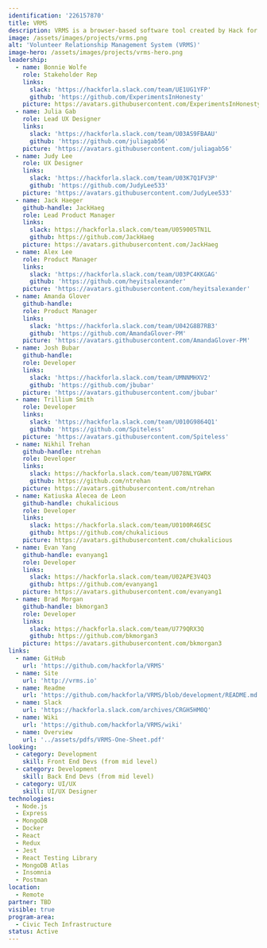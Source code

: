 ```yaml
---
identification: '226157870'
title: VRMS
description: VRMS is a browser-based software tool created by Hack for LA (HfLA) for volunteer organizations to curate participant journeys and further organizational goals of workforce development and project impact. By collecting and using relevant data, VRMS is able to automate repetitive tasks; match volunteers with projects, relevant training and job opportunities; measure engagement with projects and activities; and surface insights to improve organizational effectiveness and the volunteer experience over time.
image: /assets/images/projects/vrms.png
alt: 'Volunteer Relationship Management System (VRMS)'
image-hero: /assets/images/projects/vrms-hero.png
leadership:
  - name: Bonnie Wolfe
    role: Stakeholder Rep
    links:
      slack: 'https://hackforla.slack.com/team/UE1UG1YFP'
      github: 'https://github.com/ExperimentsInHonesty'
    picture: https://avatars.githubusercontent.com/ExperimentsInHonesty
  - name: Julia Gab
    role: Lead UX Designer
    links:
      slack: 'https://hackforla.slack.com/team/U03AS9FBAAU'
      github: 'https://github.com/juliagab56'
    picture: 'https://avatars.githubusercontent.com/juliagab56'
  - name: Judy Lee
    role: UX Designer
    links:
      slack: 'https://hackforla.slack.com/team/U03K7Q1FV3P'
      github: 'https://github.com/JudyLee533'
    picture: 'https://avatars.githubusercontent.com/JudyLee533'
  - name: Jack Haeger
    github-handle: JackHaeg
    role: Lead Product Manager
    links:
      slack: https://hackforla.slack.com/team/U059005TN1L
      github: https://github.com/JackHaeg
    picture: https://avatars.githubusercontent.com/JackHaeg
  - name: Alex Lee
    role: Product Manager
    links:
      slack: 'https://hackforla.slack.com/team/U03PC4KKGAG'
      github: 'https://github.com/heyitsalexander'
    picture: 'https://avatars.githubusercontent.com/heyitsalexander'
  - name: Amanda Glover
    github-handle:
    role: Product Manager
    links:
      slack: 'https://hackforla.slack.com/team/U042G8B7RB3'
      github: 'https://github.com/AmandaGlover-PM'
    picture: 'https://avatars.githubusercontent.com/AmandaGlover-PM'
  - name: Josh Bubar
    github-handle:
    role: Developer
    links:
      slack: 'https://hackforla.slack.com/team/UMNNMHXV2'
      github: 'https://github.com/jbubar'
    picture: 'https://avatars.githubusercontent.com/jbubar'
  - name: Trillium Smith
    role: Developer
    links:
      slack: 'https://hackforla.slack.com/team/U010G9864Q1'
      github: 'https://github.com/Spiteless'
    picture: 'https://avatars.githubusercontent.com/Spiteless'
  - name: Nikhil Trehan
    github-handle: ntrehan
    role: Developer
    links:
      slack: https://hackforla.slack.com/team/U078NLYGWRK
      github: https://github.com/ntrehan
    picture: https://avatars.githubusercontent.com/ntrehan
  - name: Katiuska Alecea de Leon
    github-handle: chukalicious
    role: Developer
    links:
      slack: https://hackforla.slack.com/team/U0100R46ESC
      github: https://github.com/chukalicious
    picture: https://avatars.githubusercontent.com/chukalicious
  - name: Evan Yang
    github-handle: evanyang1
    role: Developer
    links:
      slack: https://hackforla.slack.com/team/U02APE3V4Q3
      github: https://github.com/evanyang1
    picture: https://avatars.githubusercontent.com/evanyang1
  - name: Brad Morgan
    github-handle: bkmorgan3
    role: Developer
    links:
      slack: https://hackforla.slack.com/team/U779QRX3Q
      github: https://github.com/bkmorgan3
    picture: https://avatars.githubusercontent.com/bkmorgan3
links:
  - name: GitHub
    url: 'https://github.com/hackforla/VRMS'
  - name: Site
    url: 'http://vrms.io'
  - name: Readme
    url: 'https://github.com/hackforla/VRMS/blob/development/README.md'
  - name: Slack
    url: 'https://hackforla.slack.com/archives/CRGH5HM0Q'
  - name: Wiki
    url: 'https://github.com/hackforla/VRMS/wiki'
  - name: Overview
    url: '../assets/pdfs/VRMS-One-Sheet.pdf'
looking:
  - category: Development
    skill: Front End Devs (from mid level)
  - category: Development
    skill: Back End Devs (from mid level)
  - category: UI/UX
    skill: UI/UX Designer
technologies:
  - Node.js
  - Express
  - MongoDB
  - Docker
  - React
  - Redux
  - Jest
  - React Testing Library
  - MongoDB Atlas
  - Insomnia
  - Postman
location:
  - Remote
partner: TBD
visible: true
program-area:
  - Civic Tech Infrastructure
status: Active
---
```

